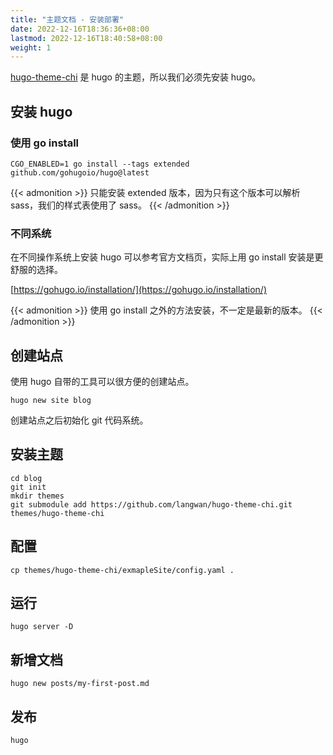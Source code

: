 ```yaml
---
title: "主题文档 - 安装部署"
date: 2022-12-16T18:36:36+08:00
lastmod: 2022-12-16T18:40:58+08:00
weight: 1
---
```


[hugo-theme-chi](https://github.com/langwan/hugo-theme-chi) 是 hugo 的主题，所以我们必须先安装 hugo。

## 安装 hugo

### 使用 go install

```shell {title="安装脚本"}
CGO_ENABLED=1 go install --tags extended github.com/gohugoio/hugo@latest
```

{{< admonition >}}
只能安装 extended 版本，因为只有这个版本可以解析 sass，我们的样式表使用了 sass。
{{< /admonition >}}

### 不同系统

在不同操作系统上安装 hugo 可以参考官方文档页，实际上用 go install 安装是更舒服的选择。

[https://gohugo.io/installation/](https://gohugo.io/installation/)

{{< admonition >}}
使用 go install 之外的方法安装，不一定是最新的版本。
{{< /admonition >}}

## 创建站点

使用 hugo 自带的工具可以很方便的创建站点。

```shell {title="创建站点"}
hugo new site blog
```

创建站点之后初始化 git 代码系统。

## 安装主题

```shell
cd blog
git init
mkdir themes
git submodule add https://github.com/langwan/hugo-theme-chi.git themes/hugo-theme-chi
```

## 配置

```shell
cp themes/hugo-theme-chi/exmapleSite/config.yaml .
```

## 运行

```shell
hugo server -D
```

## 新增文档

```shell
hugo new posts/my-first-post.md
```

## 发布

```shell
hugo
```
